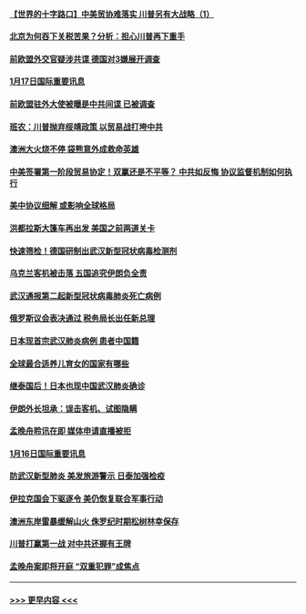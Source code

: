 #### [【世界的十字路口】中美贸协难落实 川普另有大战略（1）](../pages/prog202/a102754926.md?t=01180033) 
#### [北京为何吞下关税苦果？分析：担心川普再下重手](../pages/prog202/a102754783.md?t=01180033) 
#### [前欧盟外交官疑涉共谍 德国对3嫌展开调查](../pages/prog202/a102754805.md?t=01180033) 
#### [1月17日国际重要讯息](../pages/prog202/a102754803.md?t=01180033) 
#### [前欧盟驻外大使被曝是中共间谍 已被调查](../pages/prog202/a102754719.md?t=01180033) 
#### [班农：川普抛弃绥靖政策 以贸易战打垮中共](../pages/prog202/a102754679.md?t=01180033) 
#### [澳洲大火烧不停 袋熊意外成救命英雄](../pages/prog202/a102754614.md?t=01180033) 
#### [中美签署第一阶段贸易协定！双赢还是不平等？ 中共如反悔 协议监督机制如何执行](../pages/prog202/a102754464.md?t=01180033) 
#### [美中协议细解 或影响全球格局](../pages/prog202/a102754450.md?t=01180033) 
#### [洪都拉斯大篷车再出发 美国之前两道关卡](../pages/prog202/a102754430.md?t=01180033) 
#### [快速筛检！德国研制出武汉新型冠状病毒检测剂](../pages/prog202/a102754330.md?t=01180033) 
#### [乌克兰客机被击落 五国追究伊朗负全责](../pages/prog202/a102754374.md?t=01180033) 
#### [武汉通报第二起新型冠状病毒肺炎死亡病例](../pages/prog202/a102754298.md?t=01180033) 
#### [俄罗斯议会表决通过 税务局长出任新总理](../pages/prog202/a102754288.md?t=01180033) 
#### [日本现首宗武汉肺炎病例 患者中国籍](../pages/prog202/a102754250.md?t=01180033) 
#### [全球最合适养儿育女的国家有哪些](../pages/prog202/a102754198.md?t=01180033) 
#### [继泰国后！日本也现中国武汉肺炎确诊](../pages/prog202/a102754064.md?t=01180033) 
#### [伊朗外长坦承：误击客机、试图隐瞒](../pages/prog202/a102754062.md?t=01180033) 
#### [孟晚舟聆讯在即 媒体申请直播被拒](../pages/prog202/a102754058.md?t=01180033) 
#### [1月16日国际重要讯息](../pages/prog202/a102754054.md?t=01180033) 
#### [防武汉新型肺炎 美发旅游警示 日泰加强检疫](../pages/prog202/a102753986.md?t=01180033) 
#### [伊拉克国会下驱逐令 美仍恢复联合军事行动](../pages/prog202/a102753975.md?t=01180033) 
#### [澳洲东岸雷暴缓解山火 侏罗纪时期松树林幸保存](../pages/prog202/a102753943.md?t=01180033) 
#### [川普打赢第一战 对中共还握有王牌](../pages/prog202/a102753874.md?t=01180033) 
#### [孟晚舟案即将开庭 “双重犯罪”成焦点](../pages/prog202/a102753891.md?t=01180033) 

----
#### [ >>> 更早内容 <<< ](../indexes/prog202-earlier.md)
